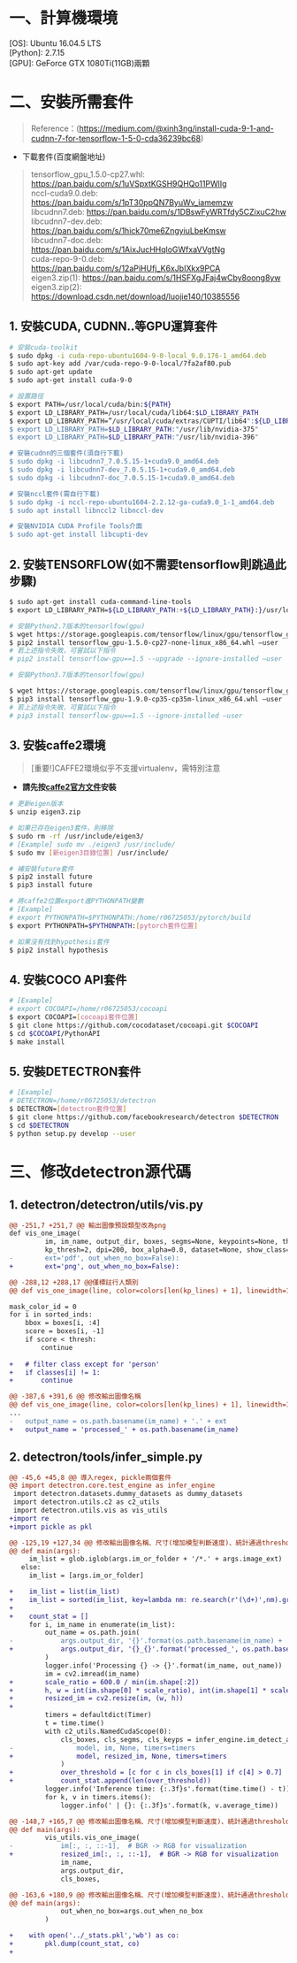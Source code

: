 # 一、計算機環境
[OS]: Ubuntu 16.04.5 LTS  
[Python]: 2.7.15  
[GPU]: GeForce GTX 1080Ti(11GB)兩顆

# 二、安裝所需套件
> Reference：(https://medium.com/@xinh3ng/install-cuda-9-1-and-cudnn-7-for-tensorflow-1-5-0-cda36239bc68) 

* 下載套件(百度網盤地址)  
> tensorflow_gpu_1.5.0-cp27.whl: https://pan.baidu.com/s/1uVSpxtKGSH9QHQo11PWlIg  
> nccl-cuda9.0.deb: https://pan.baidu.com/s/1pT30ppQN7ByuWv_iamemzw  
> libcudnn7.deb: https://pan.baidu.com/s/1DBswFyWRTfdy5CZixuC2hw  
> libcudnn7-dev.deb: https://pan.baidu.com/s/1hick70me6ZngyiuLbeKmsw  
> libcudnn7-doc.deb: https://pan.baidu.com/s/1AixJucHHqloGWfxaVVgtNg  
> cuda-repo-9-0.deb: https://pan.baidu.com/s/12aPiHUfj_K6xJbIXkx9PCA  
> eigen3.zip(1): https://pan.baidu.com/s/1HSFXgJFaj4wCby8oong8yw  
> eigen3.zip(2): https://download.csdn.net/download/luojie140/10385556  

## 1. 安裝CUDA, CUDNN..等GPU運算套件
```bash
# 安裝cuda-toolkit
$ sudo dpkg -i cuda-repo-ubuntu1604-9-0-local_9.0.176-1_amd64.deb
$ sudo apt-key add /var/cuda-repo-9-0-local/7fa2af80.pub
$ sudo apt-get update
$ sudo apt-get install cuda-9-0

# 設置路徑
$ export PATH=/usr/local/cuda/bin:${PATH}
$ export LD_LIBRARY_PATH=/usr/local/cuda/lib64:$LD_LIBRARY_PATH
$ export LD_LIBRARY_PATH=”/usr/local/cuda/extras/CUPTI/lib64":${LD_LIBRARY_PATH}
$ export LD_LIBRARY_PATH=$LD_LIBRARY_PATH:"/usr/lib/nvidia-375"
$ export LD_LIBRARY_PATH=$LD_LIBRARY_PATH:"/usr/lib/nvidia-396"

# 安裝cudnn的三個套件(須自行下載)
$ sudo dpkg -i libcudnn7_7.0.5.15-1+cuda9.0_amd64.deb
$ sudo dpkg -i libcudnn7-dev_7.0.5.15-1+cuda9.0_amd64.deb
$ sudo dpkg -i libcudnn7-doc_7.0.5.15-1+cuda9.0_amd64.deb

# 安裝nccl套件(需自行下載)
$ sudo dpkg -i nccl-repo-ubuntu1604-2.2.12-ga-cuda9.0_1-1_amd64.deb
$ sudo apt install libnccl2 libnccl-dev

# 安裝NVIDIA CUDA Profile Tools介面
$ sudo apt-get install libcupti-dev
```
## 2. 安裝TENSORFLOW(如不需要tensorflow則跳過此步驟)
```bash
$ sudo apt-get install cuda-command-line-tools
$ export LD_LIBRARY_PATH=${LD_LIBRARY_PATH:+${LD_LIBRARY_PATH}:}/usr/local/cuda/extras/CUPTI/lib64

# 安裝Python2.7版本的tensorlfow(gpu)
$ wget https://storage.googleapis.com/tensorflow/linux/gpu/tensorflow_gpu-1.5.0-cp27-none-linux_x86_64.whl 
$ pip2 install tensorflow_gpu-1.5.0-cp27-none-linux_x86_64.whl —user
# 若上述指令失敗，可嘗試以下指令
# pip2 install tensorflow-gpu==1.5 --upgrade --ignore-installed —user

# 安裝Python3.7版本的tensorlfow(gpu)

$ wget https://storage.googleapis.com/tensorflow/linux/gpu/tensorflow_gpu-1.9.0-cp35-cp35m-linux_x86_64.whl
$ pip3 install tensorflow_gpu-1.9.0-cp35-cp35m-linux_x86_64.whl —user
# 若上述指令失敗，可嘗試以下指令
# pip3 install tensorflow-gpu==1.5 --ignore-installed —user
```

## 3. 安裝caffe2環境
> [重要!]CAFFE2環境似乎不支援virtualenv，需特別注意

* **請先按[caffe2官方文件](https://caffe2.ai/docs/getting-started.html?platform=ubuntu&configuration=compile)安裝**  

```bash
# 更新eigen版本
$ unzip eigen3.zip

# 如果已存在eigen3套件，則移除
$ sudo rm -rf /usr/include/eigen3/
# [Example] sudo mv ./eigen3 /usr/include/
$ sudo mv [新eigen3目錄位置] /usr/include/

# 補安裝future套件
$ pip2 install future
$ pip3 install future

# 將caffe2位置export進PYTHONPATH變數
# [Example]
# export PYTHONPATH=$PYTHONPATH:/home/r06725053/pytorch/build
$ export PYTHONPATH=$PYTHONPATH:[pytorch套件位置]

# 如果沒有找到hypothesis套件
$ pip2 install hypothesis
```

## 4. 安裝COCO API套件
```bash
# [Example]
# export COCOAPI=/home/r06725053/cocoapi
$ export COCOAPI=[cocoapi套件位置]
$ git clone https://github.com/cocodataset/cocoapi.git $COCOAPI
$ cd $COCOAPI/PythonAPI
$ make install
```

## 5. 安裝DETECTRON套件
```bash
# [Example]
# DETECTRON=/home/r06725053/detectron
$ DETECTRON=[detectron套件位置]
$ git clone https://github.com/facebookresearch/detectron $DETECTRON
$ cd $DETECTRON
$ python setup.py develop --user
```

# 三、修改detectron源代碼
## 1. detectron/detectron/utils/vis.py

```diff
@@ -251,7 +251,7 @@ 輸出圖像預設類型改為png
def vis_one_image(
         im, im_name, output_dir, boxes, segms=None, keypoints=None, thresh=0.9,
         kp_thresh=2, dpi=200, box_alpha=0.0, dataset=None, show_class=False,
-        ext='pdf', out_when_no_box=False):
+        ext='png', out_when_no_box=False):

@@ -288,12 +288,17 @@僅標註行人類別
@@ def vis_one_image(line, color=colors[len(kp_lines) + 1], linewidth=1.0, alpha=0.7)

mask_color_id = 0
for i in sorted_inds:
    bbox = boxes[i, :4]
	score = boxes[i, -1]
    if score < thresh:
		continue
    
+   # filter class except for 'person'
+   if classes[i] != 1:
+		continue

@@ -387,6 +391,6 @@ 修改輸出圖像名稱
@@ def vis_one_image(line, color=colors[len(kp_lines) + 1], linewidth=1.0, alpha=0.7)
...
-   output_name = os.path.basename(im_name) + '.' + ext
+   output_name = 'processed_' + os.path.basename(im_name)
```

## 2. detectron/tools/infer_simple.py
```diff
@@ -45,6 +45,8 @@ 導入regex, pickle兩個套件
@@ import detectron.core.test_engine as infer_engine
 import detectron.datasets.dummy_datasets as dummy_datasets
 import detectron.utils.c2 as c2_utils
 import detectron.utils.vis as vis_utils
+import re
+import pickle as pkl

@@ -125,19 +127,34 @@ 修改輸出圖像名稱、尺寸(增加模型判斷速度)、統計通過threshold(0.7)的行人數量
@@ def main(args):
     im_list = glob.iglob(args.im_or_folder + '/*.' + args.image_ext)
   else:
     im_list = [args.im_or_folder]

+    im_list = list(im_list)
+    im_list = sorted(im_list, key=lambda nm: re.search(r'(\d+)',nm).group(0))
+
+    count_stat = []
     for i, im_name in enumerate(im_list):
         out_name = os.path.join(
-            args.output_dir, '{}'.format(os.path.basename(im_name) + '.' + args.output_ext)
+            args.output_dir, '{}_{}'.format('processed_', os.path.basename(im_name))
         )
         logger.info('Processing {} -> {}'.format(im_name, out_name))
         im = cv2.imread(im_name)
+        scale_ratio = 600.0 / min(im.shape[:2])
+        h, w = int(im.shape[0] * scale_ratio), int(im.shape[1] * scale_ratio)
+        resized_im = cv2.resize(im, (w, h))
+
         timers = defaultdict(Timer)
         t = time.time()
         with c2_utils.NamedCudaScope(0):
             cls_boxes, cls_segms, cls_keyps = infer_engine.im_detect_all(
-                model, im, None, timers=timers
+                model, resized_im, None, timers=timers
             )
+            over_threshold = [c for c in cls_boxes[1] if c[4] > 0.7]
+            count_stat.append(len(over_threshold))
         logger.info('Inference time: {:.3f}s'.format(time.time() - t))
         for k, v in timers.items():
             logger.info(' | {}: {:.3f}s'.format(k, v.average_time))

@@ -148,7 +165,7 @@ 修改輸出圖像名稱、尺寸(增加模型判斷速度)、統計通過threshold(0.7)的行人數量
@@ def main(args):
         vis_utils.vis_one_image(
-            im[:, :, ::-1],  # BGR -> RGB for visualization
+            resized_im[:, :, ::-1],  # BGR -> RGB for visualization
             im_name,
             args.output_dir,
             cls_boxes,

@@ -163,6 +180,9 @@ 修改輸出圖像名稱、尺寸(增加模型判斷速度)、統計通過threshold(0.7)的行人數量
@@ def main(args):
             out_when_no_box=args.out_when_no_box
         )

+    with open('../_stats.pkl','wb') as co:
+        pkl.dump(count_stat, co)
+
```
